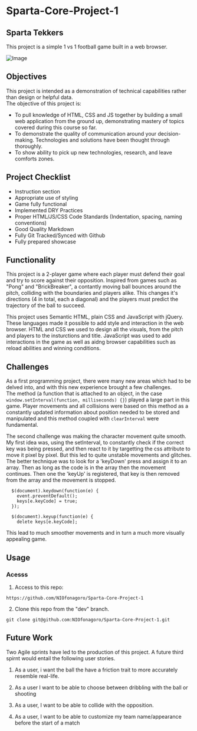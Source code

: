 # Sparta-Core-Project-1  
## Sparta Tekkers

This project is a simple 1 vs 1 football game built in a web browser.

![Image](/Users/tech-a25/Desktop/Pitch-Screenshot.png "Sparta Tekkers")

## Objectives

This project is intended as a demonstration of technical capabilities rather than design or helpful data.  
The objective of this project is:

* To pull knowledge of HTML, CSS and JS together by building a small web application from the ground up, demonstrating mastery of topics covered during this course so far.
* To demonstrate the quality of communication around your decision-making. Technologies and solutions have been thought through thoroughly.
* To show ability to pick up new technologies, research, and leave comforts zones.

## Project Checklist

* Instruction section                                                           
* Appropriate use of styling                                               
* Game fully functional                                                        
* Implemented DRY Practices                                                
* Proper HTML/JS/CSS Code Standards (Indentation, spacing, naming conventions)
* Good Quality Markdown                                                    
* Fully Git Tracked/Synced with Github                             
* Fully prepared showcase

## Functionality

This project is a 2-player game where each player must defend their goal and try to score against their opposition. Inspired from games such as "Pong" and "BrickBreaker", a contantly moving ball bounces around the pitch, colliding with the boundaries and players alike. This changes it's directions (4 in total, each a diagonal) and the players must predict the trajectory of the ball to succeed.

This project uses Semantic HTML, plain CSS and JavaScript with jQuery. These languages made it possible to add style and interaction in the web browser. HTML and CSS we used to design all the visuals, from the pitch and players to the insturctions and title. JavaScript was used to add interactions in the game as well as aidng browser capabilities such as reload abilities and winning conditions.

## Challenges
As a first programming project, there were many new areas which had to be delved into, and with this new experience brought a few challenges.  
The method (a function that is attached to an object, in the case `window.setInterval(function, milliseconds) {}`) played a large part in this game. Player movements and all collisions were based on this method as a constantly updated information about position needed to be stored and manipulated and this method coupled with `clearInterval` were fundamental.  

The second challenge was making the character movement quite smooth. My first idea was, using the setInterval, to constantly check if the correct key was being pressed, and then react to it by targetting the css attribute to move it pixel by pixel. But this led to quite unstable movements and glitches.  
The better technique was to look for a 'keyDown' press and assign it to an array. Then as long as the code is in the array then the movement continues. Then one the 'keyUp' is registered, that key is then removed from the array and the movement is stopped.
    
```
  $(document).keydown(function(e) {
    event.preventDefault();
    keys[e.keyCode] = true;
  });

  $(document).keyup(function(e) {
    delete keys[e.keyCode];
``` 
This lead to much smoother movements and in turn a much more visually appealing game.

## Usage
### Acesss

1. Access to this repo:

```
https://github.com/NIOfonagoro/Sparta-Core-Project-1

```


2. Clone this repo from the "dev" branch. 

```
git clone git@github.com:NIOfonagoro/Sparta-Core-Project-1.git

```

## Future Work
Two Agile sprints have led to the production of this project. A future third spirnt would entail the following user stories.  

1. As a user, i want the ball the have a friction trait to more accurately resemble real-life.

2. As a user I want to be able to choose between dribbling with the ball or shooting

3. As a user, I want to be able to collide with the opposition.

4. As a user, I want to be able to customize my team name/appearance before the start of a match